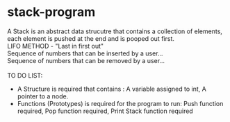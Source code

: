 # stack-program
A Stack is an abstract data strucutre that contains a collection
of elements, each element is pushed at the end and is pooped out first.
</br>
LIFO METHOD - "Last in first out"
</br>
Sequence of numbers that can be inserted by a user... </br>
Sequence of numbers that can be removed by a user... </br>
</br>
TO DO LIST:
<ul>
<li>A Structure is required that contains :
    A variable assigned to int,
    A pointer to a node.
</li>
<li>Functions (Prototypes) is required for the program to run:
    Push function required,
    Pop function required,
    Print Stack function required
</li>
</ul>
